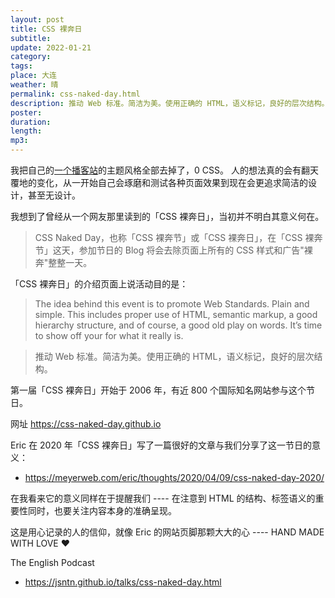 ```yaml
---
layout: post
title: CSS 裸奔日
subtitle: 
update: 2022-01-21
category: 
tags: 
place: 大连
weather: 晴
permalink: css-naked-day.html
description: 推动 Web 标准。简洁为美。使用正确的 HTML，语义标记，良好的层次结构。
poster:
duration: 
length: 
mp3: 
---
```


我把自己的[一个播客站](https://giveupenglish.com)的主题风格全部去掉了，0 CSS。
人的想法真的会有翻天覆地的变化，从一开始自己会琢磨和测试各种页面效果到现在会更追求简洁的设计，甚至无设计。

我想到了曾经从一个网友那里读到的「CSS 裸奔日」，当初并不明白其意义何在。

> CSS Naked Day，也称「CSS 裸奔节」或「CSS 裸奔日」，在「CSS 裸奔节」这天，参加节日的 Blog 将会去除页面上所有的 CSS 样式和广告"裸奔"整整一天。

「CSS 裸奔日」的介绍页面上说活动目的是：

> The idea behind this event is to promote Web Standards. Plain and simple. This includes proper use of HTML, semantic markup, a good hierarchy structure, and of course, a good old play on words. It’s time to show off your for what it really is.

> 推动 Web 标准。简洁为美。使用正确的 HTML，语义标记，良好的层次结构。

第一届「CSS 裸奔日」开始于 2006 年，有近 800 个国际知名网站参与这个节日。

网址 https://css-naked-day.github.io

Eric 在 2020 年「CSS 裸奔日」写了一篇很好的文章与我们分享了这一节日的意义：

- https://meyerweb.com/eric/thoughts/2020/04/09/css-naked-day-2020/

在我看来它的意义同样在于提醒我们 ---- 在注意到 HTML 的结构、标签语义的重要性同时，也要关注内容本身的准确呈现。

这是用心记录的人的信仰，就像 Eric 的网站页脚那颗大大的心 ---- HAND MADE WITH LOVE ❤️

The English Podcast

- https://jsntn.github.io/talks/css-naked-day.html